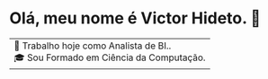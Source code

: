 # Olá, meu nome é Victor Hideto. 👋

<table>
<tr>
  <td valign="center">
    🔭 Trabalho hoje como Analista de BI..
    <br>
    🎓 Sou Formado em Ciência da Computação.
    
</tr>
</table>

<!--
**hideto18/hideto18** is a ✨ _special_ ✨ repository because its `README.md` (this file) appears on your GitHub profile.

Here are some ideas to get you started:

- 🔭 I’m currently working on ...
- 🌱 I’m currently learning ...
- 👯 I’m looking to collaborate on ...
- 🤔 I’m looking for help with ...
- 💬 Ask me about ...
- 📫 How to reach me: ...
- 😄 Pronouns: ...
- ⚡ Fun fact: ...
-->
